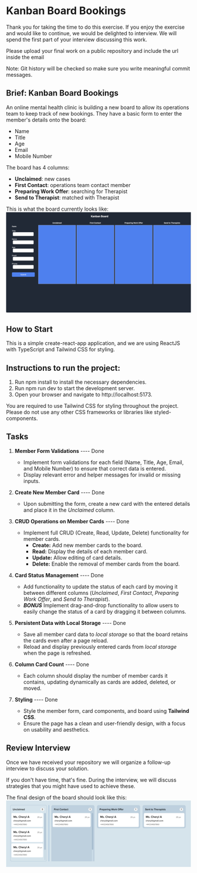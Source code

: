 # Kanban Board Bookings

Thank you for taking the time to do this exercise. If you enjoy the exercise and would like to continue, we would be delighted to interview. We will spend the first part of your interview discussing this work.

Please upload your final work on a public repository and include the url inside the email

Note: Git history will be checked so make sure you write meaningful commit messages.

## Brief: Kanban Board Bookings

An online mental health clinic is building a new board to allow its operations team to keep track of new bookings. They have a basic form to enter the member's details onto the board:

- Name
- Title
- Age
- Email
- Mobile Number

The board has 4 columns:

- **Unclaimed**: new cases
- **First Contact**: operations team contact member
- **Preparing Work Offer**: searching for Therapist
- **Send to Therapist**: matched with Therapist

This is what the board currently looks like:
![initial-board](public/initial-board.png)

## How to Start

This is a simple create-react-app application, and we are using ReactJS with TypeScript and Tailwind CSS for styling.

## Instructions to run the project:

1. Run npm install to install the necessary dependencies.
2. Run npm run dev to start the development server.
3. Open your browser and navigate to http://localhost:5173.

You are required to use Tailwind CSS for styling throughout the project. Please do not use any other CSS frameworks or libraries like styled-components.

## Tasks

1. **Member Form Validations** ---- Done

   - Implement form validations for each field (Name, Title, Age, Email, and Mobile Number) to ensure that correct data is entered.
   - Display relevant error and helper messages for invalid or missing inputs.

2. **Create New Member Card** ---- Done

   - Upon submitting the form, create a new card with the entered details and place it in the _Unclaimed_ column.

3. **CRUD Operations on Member Cards**  ---- Done

   - Implement full CRUD (Create, Read, Update, Delete) functionality for member cards.
     - **Create:** Add new member cards to the board.
     - **Read:** Display the details of each member card.
     - **Update:** Allow editing of card details.
     - **Delete:** Enable the removal of member cards from the board.

4. **Card Status Management** ---- Done

   - Add functionality to update the status of each card by moving it between different columns (_Unclaimed_, _First Contact_, _Preparing Work Offer_, and _Send to Therapist_).
   - **_BONUS_** Implement drag-and-drop functionality to allow users to easily change the status of a card by dragging it between columns. 

5. **Persistent Data with Local Storage** ---- Done

   - Save all member card data to _local storage_ so that the board retains the cards even after a page reload.
   - Reload and display previously entered cards from _local storage_ when the page is refreshed.

6. **Column Card Count** ---- Done

   - Each column should display the number of member cards it contains, updating dynamically as cards are added, deleted, or moved.

7. **Styling** ---- Done
   - Style the member form, card components, and board using **Tailwind CSS**.
   - Ensure the page has a clean and user-friendly design, with a focus on usability and aesthetics.

## Review Interview

Once we have received your repository we will organize a follow-up interview to discuss your solution.

If you don't have time, that's fine. During the interview, we will discuss strategies that you might have used to achieve these.

The final design of the board should look like this:
![final-board](public/final-board.png)
